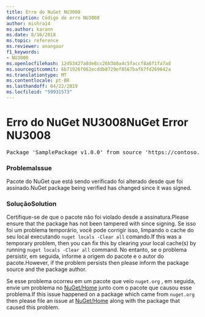 ```yaml
---
title: Erro do NuGet NU3008
description: Código de erro NU3008
author: mishra14
ms.author: karann
ms.date: 8/16/2018
ms.topic: reference
ms.reviewer: anangaur
f1_keywords:
- NU3008
ms.openlocfilehash: 12d53427a8de8cc26b3b0a4c5faccf8a6f1fa7ad
ms.sourcegitcommit: 6b71926f062ecddb8729ef8567baf67fd269642a
ms.translationtype: MT
ms.contentlocale: pt-BR
ms.lasthandoff: 04/22/2019
ms.locfileid: "59931573"
---
```

# <a name="nuget-error-nu3008"></a><span data-ttu-id="e33ea-103">Erro do NuGet NU3008</span><span class="sxs-lookup"><span data-stu-id="e33ea-103">NuGet Error NU3008</span></span>

<pre>Package 'SamplePackage v1.0.0' from source 'https://contoso.com/index.json': The package integrity check failed.</pre>

### <a name="issue"></a><span data-ttu-id="e33ea-104">Problema</span><span class="sxs-lookup"><span data-stu-id="e33ea-104">Issue</span></span>

<span data-ttu-id="e33ea-105">Pacote do NuGet que está sendo verificado foi alterado desde que foi assinado.</span><span class="sxs-lookup"><span data-stu-id="e33ea-105">NuGet package being verified has changed since it was signed.</span></span>


### <a name="solution"></a><span data-ttu-id="e33ea-106">Solução</span><span class="sxs-lookup"><span data-stu-id="e33ea-106">Solution</span></span>

<span data-ttu-id="e33ea-107">Certifique-se de que o pacote não foi violado desde a assinatura.</span><span class="sxs-lookup"><span data-stu-id="e33ea-107">Please ensure that the package has not been tampered with since signing.</span></span> <span data-ttu-id="e33ea-108">Se isso foi um problema temporário, você pode corrigir isso, limpando o cache do seu local executando `nuget locals -Clear all` comando.</span><span class="sxs-lookup"><span data-stu-id="e33ea-108">If this was a temporary problem, then you can fix this by clearing your local cache(s) by running `nuget locals -Clear all` command.</span></span> <span data-ttu-id="e33ea-109">No entanto, se o problema persistir, em seguida, informe a origem do pacote e o autor do pacote.</span><span class="sxs-lookup"><span data-stu-id="e33ea-109">However, if the problem persists then please inform the package source and the package author.</span></span>

<span data-ttu-id="e33ea-110">Se esse problema ocorreu em um pacote que veio `nuget.org` , em seguida, envie um problema no [NuGet/Home](https://github.com/NuGet/Home/issues) junto com o pacote que causou esse problema.</span><span class="sxs-lookup"><span data-stu-id="e33ea-110">If this issue happened on a package which came from `nuget.org` then please file an issue at [NuGet/Home](https://github.com/NuGet/Home/issues) along with the package that caused this problem.</span></span>


